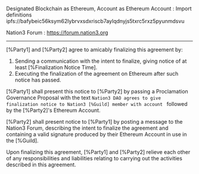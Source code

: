 Designated Blockchain as Ethereum, Account as Ethereum Account
: Import definitions ipfs://bafybeic56ksym62lybrvxsdxriscb7aylqdnyjs5txrc5rxz5pyunmdsvu

Nation3 Forum
: https://forum.nation3.org

---

[%Party1] and [%Party2] agree to amicably finalizing this agreement by:
1. Sending a communication with the intent to finalize, giving notice of at least [%Finalization Notice Time].
2. Executing the finalization of the agreement on Ethereum after such notice has passed.

[%Party1] shall present this notice to [%Party2] by passing a Proclamation Governance Proposal with the text `Nation3 DAO agrees to give finalization notice to Nation3 [%Guild] member with account ` followed by the [%Party2]'s Ethereum Account. 

[%Party2] shall present notice to [%Party1] by posting a message to the Nation3 Forum, describing the intent to finalize the agreement and containing a valid signature produced by their Ethereum Account in use in the [%Guild].

Upon finalizing this agreement, [%Party1] and [%Party2] relieve each other of any responsibilities and liabilities relating to carrying out the activities described in this agreement.